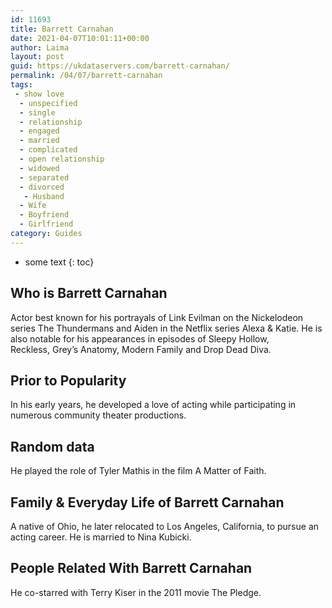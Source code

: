 ```yaml
---
id: 11693
title: Barrett Carnahan
date: 2021-04-07T10:01:11+00:00
author: Laima
layout: post
guid: https://ukdataservers.com/barrett-carnahan/
permalink: /04/07/barrett-carnahan
tags:
 - show love
  - unspecified
  - single
  - relationship
  - engaged
  - married
  - complicated
  - open relationship
  - widowed
  - separated
  - divorced
   - Husband
  - Wife
  - Boyfriend
  - Girlfriend
category: Guides
---
```


* some text
{: toc}


## Who is Barrett Carnahan
                  
                  
                  
Actor best known for his portrayals of Link Evilman on the Nickelodeon series The Thundermans and Aiden in the Netflix series Alexa & Katie. He is also notable for his appearances in episodes of Sleepy Hollow, Reckless, Grey&#8217;s Anatomy, Modern Family and Drop Dead Diva.
                  
              
            
              
            
                
                
                
## Prior to Popularity
                  
                  
                  
In his early years, he developed a love of acting while participating in numerous community theater productions.
                  
              
            
              
            
                
                
                
## Random data
                  
                  
                  
He played the role of Tyler Mathis in the film A Matter of Faith.
                  
              
            
              
            
                
                
                
## Family & Everyday Life of Barrett Carnahan
                  
                  
                  
A native of Ohio, he later relocated to Los Angeles, California, to pursue an acting career. He is married to Nina Kubicki.
                  
              
            
              
            
                
                
                
## People Related With Barrett Carnahan
                  
                  
                  
He co-starred with Terry Kiser in the 2011 movie The Pledge.
                  
              
            
              
            
                
              
            
              
              
            
            
              
            
          
          
          